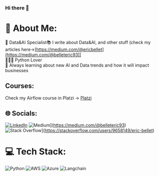 ### Hi there 👋

# 💫 About Me:
🔭 Data&AI Specialist📚 I write about Data&AI, and other stuff (check my articles here->[https://medium.com/@ericbellet](https://medium.com/@belleteric93))<br>👩🏻‍💻 Python Lover<br>🌱 Always learning about new AI and Data trends and how it will impact businesses<be>

## Courses:
Check my Airflow course in Platzi -> [Platzi](https://platzi.com/cursos/fundamentos-airflow/)

## 🌐 Socials:
[![LinkedIn](https://img.shields.io/badge/LinkedIn-%230077B5.svg?logo=linkedin&logoColor=white)](https://linkedin.com/in/https://www.linkedin.com/in/belleteric) 
![Medium](https://img.shields.io/badge/Medium-12100E?style=for-the-badge&logo=medium&logoColor=white)](https://medium.com/@belleteric93) 
![Stack Overflow](https://img.shields.io/badge/-Stackoverflow-FE7A16?style=for-the-badge&logo=stack-overflow&logoColor=white)](https://stackoverflow.com/users/9658149/eric-bellet)

# 💻 Tech Stack:
![Python](https://img.shields.io/badge/python-3670A0?style=for-the-badge&logo=python&logoColor=ffdd54) ![AWS](https://img.shields.io/badge/AWS-%23FF9900.svg?style=for-the-badge&logo=amazon-aws&logoColor=white) ![Azure](https://img.shields.io/badge/azure-%230072C6.svg?style=for-the-badge&logo=azure-devops&logoColor=white) ![Langchain](https://img.shields.io/badge/chatGPT-74aa9c?style=for-the-badge&logo=openai&logoColor=white)
